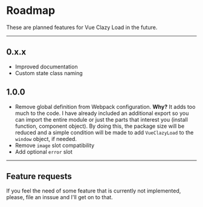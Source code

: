 # Roadmap

These are planned features for Vue Clazy Load in the future.

---

## 0.x.x

- Improved documentation
- Custom state class naming

## 1.0.0

- Remove global definition from Webpack configuration.
  **Why?** It adds too much to the code. I have already included an additional export so you can import the entire module or just the parts that interest you (install function, component object). By doing this, the package size will be reduced and a simple condition will be made to add `VueClazyLoad` to the `window` object, if needed.
- Remove `image` slot compatibility
- Add optional `error` slot

---

## Feature requests

If you feel the need of some feature that is currently not implemented, please, file an inssue and I'll get on to that.
